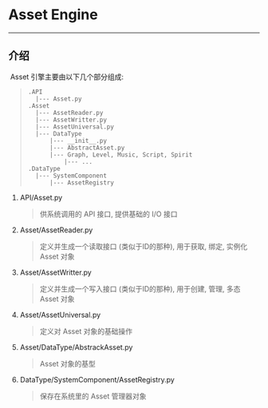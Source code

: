 # Asset Engine

---

## 介绍	

​	Asset 引擎主要由以下几个部分组成:

> ```
> .API
> 	|--- Asset.py
> .Asset
> 	|--- AssetReader.py
> 	|--- AssetWritter.py
> 	|--- AssetUniversal.py
> 	|--- DataType
> 		|--- __init__.py
> 		|--- AbstractAsset.py
> 		|--- Graph, Level, Music, Script, Spirit
> 			|--- ...
> .DataType
> 	|--- SystemComponent
> 		|--- AssetRegistry
> ```

1. API/Asset.py

   > 供系统调用的 API 接口, 提供基础的 I/O 接口

2. Asset/AssetReader.py

   > 定义并生成一个读取接口 (类似于ID的那种), 用于获取, 绑定, 实例化 Asset 对象

3. Asset/AssetWritter.py

   > 定义并生成一个写入接口 (类似于ID的那种), 用于创建, 管理, 多态 Asset 对象

4. Asset/AssetUniversal.py

   > 定义对 Asset 对象的基础操作

5. Asset/DataType/AbstrackAsset.py

   > Asset 对象的基型

6. DataType/SystemComponent/AssetRegistry.py

   > 保存在系统里的 Asset 管理器对象